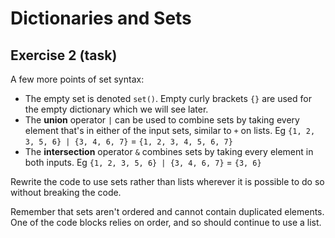 # Dictionaries and Sets

## Exercise 2 (task)

A few more points of set syntax:
- The empty set is denoted `set()`. Empty curly brackets `{}` are used for the empty dictionary which we will see later.
- The **union** operator `|` can be used to combine sets by taking every element that's in either of the input sets,
  similar to `+` on lists. Eg `{1, 2, 3, 5, 6} | {3, 4, 6, 7}` = `{1, 2, 3, 4, 5, 6, 7}`
- The **intersection** operator `&` combines sets by taking every element in both inputs.
  Eg `{1, 2, 3, 5, 6} | {3, 4, 6, 7}` = `{3, 6}`

Rewrite the code to use sets rather than lists wherever it is possible to do so without breaking the code.

Remember that sets aren't ordered and cannot contain duplicated elements. One of the code blocks relies on order, and so
should continue to use a list.
